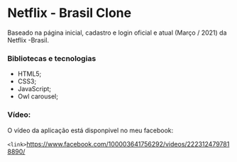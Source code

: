 # Netflix - Brasil Clone

Baseado na página inicial, cadastro e login oficial e atual (Março / 2021) da Netflix -Brasil.

### Bibliotecas e tecnologias
- HTML5;
- CSS3;
- JavaScript;
- Owl carousel;

### Vídeo:

O vídeo da aplicação está disponpivel no meu facebook:

`<link>`<https://www.facebook.com/100003641756292/videos/2223124797818890/>
